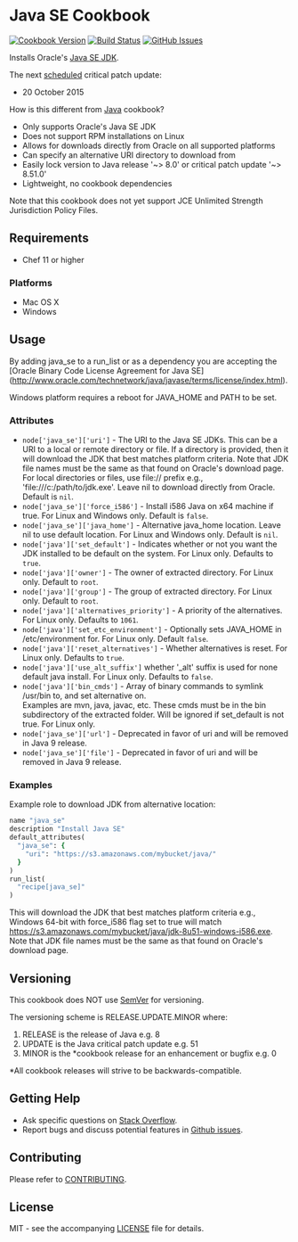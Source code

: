 # Java SE Cookbook

[![Cookbook Version](http://img.shields.io/cookbook/v/java_se.svg?style=flat-square)][cookbook]
[![Build Status](http://img.shields.io/travis/dhoer/chef-java_se.svg?style=flat-square)][travis]
[![GitHub Issues](http://img.shields.io/github/issues/dhoer/chef-java_se.svg?style=flat-square)][github]

[cookbook]: https://supermarket.chef.io/cookbooks/java_se
[travis]: https://travis-ci.org/dhoer/chef-java_se
[github]: https://github.com/dhoer/chef-java_se/issues

Installs Oracle's [Java SE JDK](http://www.oracle.com/technetwork/java/javase/downloads/jdk8-downloads-2133151.html).

The next [scheduled](http://www.oracle.com/technetwork/topics/security/alerts-086861.html) critical patch update:

- 20 October 2015

How is this different from [Java](https://github.com/agileorbit-cookbooks/java) cookbook?

- Only supports Oracle's Java SE JDK
- Does not support RPM installations on Linux
- Allows for downloads directly from Oracle on all supported platforms
- Can specify an alternative URI directory to download from
- Easily lock version to Java release '~> 8.0' or critical patch update '~> 8.51.0'
- Lightweight, no cookbook dependencies
         
Note that this cookbook does not yet support JCE Unlimited Strength Jurisdiction Policy Files.
                                                  
## Requirements

- Chef 11 or higher 

### Platforms

- Mac OS X
- Windows

## Usage

By adding java_se to a run_list or as a dependency you are accepting the 
[Oracle Binary Code License Agreement for Java SE]
(http://www.oracle.com/technetwork/java/javase/terms/license/index.html).

Windows platform requires a reboot for JAVA_HOME and PATH to be set.

### Attributes

- `node['java_se']['uri']` - The URI to the Java SE JDKs. This can be a URI to a local or remote directory or file. 
If a directory is provided, then it will download the JDK that best matches platform criteria.  Note that JDK file 
names must be the same as that found on Oracle's download page. For local directories or files, use file:// prefix 
e.g., 'file:///c:/path/to/jdk.exe'. Leave nil to download directly from Oracle. Default is `nil`.
- `node['java_se']['force_i586']` - Install i586 Java on x64 machine if true. For Linux and Windows only.
Default is `false`.
- `node['java_se']['java_home']` - Alternative java_home location. Leave nil to use default location. For Linux
and Windows only. Default is `nil`.
- `node['java']['set_default']` - Indicates whether or not you want the JDK installed to be default on the system. 
For Linux only. Defaults to `true`.                
- `node['java']['owner']` - The owner of extracted directory. For Linux only. Default to `root`. 
- `node['java']['group']` - The group of extracted directory. For Linux only. Default to `root`. 
- `node['java']['alternatives_priority']` - A priority of the alternatives. For Linux only. Defaults to `1061`.
- `node['java']['set_etc_environment']` - Optionally sets JAVA_HOME in /etc/environment for. For Linux only. 
Default `false`.
- `node['java']['reset_alternatives']` - Whether alternatives is reset.  For Linux only. Defaults to `true`.  
- `node['java']['use_alt_suffix']` whether '_alt' suffix is used for none default java install. For Linux only. 
Defaults to `false`. 
- `node['java']['bin_cmds']` -  Array of binary commands to symlink /usr/bin to, and set alternative on.  
Examples are mvn, java, javac, etc. These cmds must be in the bin subdirectory of the extracted folder. 
Will be ignored if set_default is not true.  For Linux only. 
- `node['java_se']['url']` - Deprecated in favor of uri and will be removed in Java 9 release.
- `node['java_se']['file']` - Deprecated in favor of uri and will be removed in Java 9 release.

### Examples
 
Example role to download JDK from alternative location: 

```ruby
name "java_se"
description "Install Java SE"
default_attributes(
  "java_se": {
    "uri": "https://s3.amazonaws.com/mybucket/java/"
  }
)
run_list(
  "recipe[java_se]"
)
```

This will download the JDK that best matches platform criteria e.g., Windows 64-bit with force_i586 flag set to true
will match https://s3.amazonaws.com/mybucket/java/jdk-8u51-windows-i586.exe.
Note that JDK file names must be the same as that found on Oracle's download page. 

## Versioning

This cookbook does NOT use [SemVer](http://semver.org) for versioning.  

The versioning scheme is RELEASE.UPDATE.MINOR where:

1. RELEASE is the release of Java e.g. 8
2. UPDATE is the Java critical patch update e.g. 51
3. MINOR is the *cookbook release for an enhancement or bugfix e.g. 0

*All cookbook releases will strive to be backwards-compatible.

## Getting Help

- Ask specific questions on [Stack Overflow](http://stackoverflow.com/questions/tagged/chef-java_se).
- Report bugs and discuss potential features in
[Github issues](https://github.com/dhoer/chef-java_se/issues).

## Contributing

Please refer to [CONTRIBUTING](https://github.com/dhoer/chef-java_se/blob/master/CONTRIBUTING.md).

## License

MIT - see the accompanying [LICENSE](https://github.com/dhoer/chef-java_se/blob/master/LICENSE.md) file
for details.
